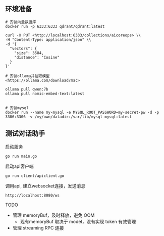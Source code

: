 ## 环境准备
```shell
# 安装向量数据库
docker run -p 6333:6333 qdrant/qdrant:latest

curl -X PUT <http://localhost:6333/collections/aicoreops> \\
-H "Content-Type: application/json" \\
-d '{
  "vectors": {
    "size": 3584,
    "distance": "Cosine"
  }
}'

# 安装ollama并拉取模型
<https://ollama.com/download/mac>

ollama pull qwen:7b
ollama pull nomic-embed-text:latest


# 安装mysql
docker run --name my-mysql -e MYSQL_ROOT_PASSWORD=my-secret-pw -d -p 3306:3306 -v /my/own/datadir:/var/lib/mysql mysql:latest

```

## 测试对话助手

启动服务
```
go run main.go
```

启动api客户端
```
go run client/apiclient.go
```

调用api, 建立websocket连接，发送消息
```
http://localhost:8080/ws
```

TODO
- 管理 memoryBuf，及时释放，避免 OOM
    - 现有memoryBuf 取决于 model，没有实现 token 有效管理
- 管理 streaming RPC 连接